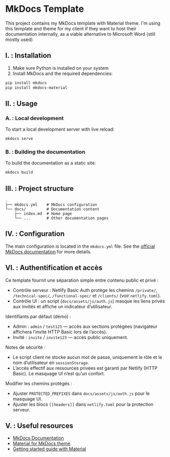 # MkDocs Template

This project contains my MkDocs template with Material theme.
I'm using this template and theme for my client if they want to host their documentation internally, as a viable alternative to Microsoft Word (still mostly used)

## I. : Installation

1. Make sure Python is installed on your system
2. Install MkDocs and the required dependencies:

```bash
pip install mkdocs
pip install mkdocs-material
```

## II. : Usage

### A. : Local development

To start a local development server with live reload:

```bash
mkdocs serve
```

### B. : Building the documentation

To build the documentation as a static site:

```bash
mkdocs build
```

## III. : Project structure

```text
.
├── mkdocs.yml    # MkDocs configuration
└── docs/         # Documentation content
    ├── index.md  # Home page
    └── ...       # Other documentation pages
```

## IV. : Configuration

The main configuration is located in the `mkdocs.yml` file. See the [official MkDocs documentation](https://www.mkdocs.org) for more details.

## VI. : Authentification et accès

Ce template fournit une séparation simple entre contenu public et privé :

- Contrôle serveur : Netlify Basic Auth protège les chemins `/private/`, `/technical-spec/`, `/functional-spec/` et `/clients/` (voir `netlify.toml`).
- Contrôle UI : un script (`docs/assets/js/auth.js`) masque les liens privés aux invités et affiche un indicateur d’utilisateur.

Identifiants par défaut (démo) :

- Admin : `admin` / `test123` — accès aux sections protégées (navigateur affichera l’invite HTTP Basic lors de l’accès).
- Invité : `invite` / `invite123` — accès public uniquement.

Notes de sécurité :

- Le script client ne stocke aucun mot de passe, uniquement le rôle et le nom d’utilisateur en `sessionStorage`.
- L’accès effectif aux ressources privées est garanti par Netlify (HTTP Basic). Le masquage UI n’est qu’un confort.

Modifier les chemins protégés :

- Ajuster `PROTECTED_PREFIXES` dans `docs/assets/js/auth.js` pour le masquage UI.
- Ajuster les blocs `[[headers]]` dans `netlify.toml` pour la protection serveur.

## V. : Useful resources

- [MkDocs Documentation](https://www.mkdocs.org)
- [Material for MkDocs theme](https://squidfunk.github.io/mkdocs-material/)
- [Getting started guide with Material](https://jameswillett.dev/getting-started-with-material-for-mkdocs/)

